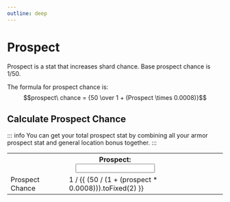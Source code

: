 ```yaml
---
outline: deep
---
```


<script setup>
  import { ref } from 'vue'

  const prospect = ref(0)
</script>

<style module>
  .label {
    font-size: x-small;
  }

  .inputBox {
    border: 1px solid var(--vp-c-default-1);
    border-radius: 4px;
    padding: .2em .6em;
  }
</style>

# Prospect
Prospect is a stat that increases shard chance.
Base prospect chance is 1/50.

The formula for prospect chance is:
$$prospect\ chance = {50 \over 1 + (Prospect \times 0.0008)}$$ 

## Calculate Prospect Chance
::: info
You can get your total prospect stat by combining all your armor prospect stat and general location bonus together.
:::

<table>
  <tbody>
    <tr>
      <th colspan="2"><div :class="$style.label">Prospect:</div><input :class="$style.inputBox" v-model="prospect" type="number"/></th>
    </tr>
    <tr>
      <td>Prospect Chance</td>
      <td>1 / {{ (50 / (1 + (prospect * 0.0008))).toFixed(2) }}</td>
    </tr>
  </tbody>
</table>